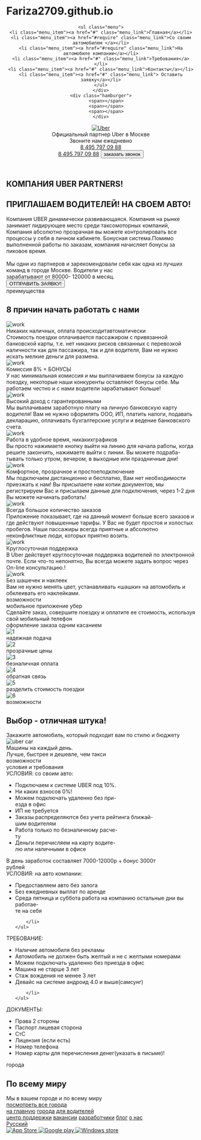 # Fariza2709.github.io
<!DOCTYPE html>
<html lang="ru">
<head>
<meta charset="UTF-8">
<meta http-equiv="X-UA-Compatible" content="IE=edge">
<meta name="viewport" content="width=device-width, initial-scale=1.0">
<title>Document</title>
<link rel="icon" href="../icons/favicon.ico" type="image/x-icon">
<link href="https://fonts.googleapis.com/css?family=Roboto:300,400,700&amp;subset=cyrillic-ext" rel="stylesheet">
<link rel="stylesheet" href="../css/bootstrap-reboot.min.css">
<link rel="stylesheet" href="../css/bootstrap-grid.min.css">
<link rel="stylesheet" href="https://use.fontawesome.com/releases/v5.8.2/css/all.css" integrity="sha384-oS3vJWv+0UjzBfQzYUhtDYW+Pj2yciDJxpsK1OYPAYjqT085Qq/1cq5FLXAZQ7Ay" crossorigin="anonymous">
<link rel="stylesheet" href="../css/style.min.css">
</head>
<header>
<nav>
<div class="container">

	<ul class="menu">
	<li class="menu_item"><a href="#" class="menu_link">Главная</a></li>
	<li class="menu_item"><a href="#require" class="menu_link">Со своим автомобилем </a></li>
	<li class="menu_item"><a href="#require" class="menu_link">На автомобиле компании</a></li>
	<li class="menu_item"><a href="#" class="menu_link">Требования</a></li>
	<li class="menu_item"><a href="#" class="menu_link">Контакты</a></li>
	<li class="menu_item"><a href="#" class="menu_link"> Оставить заявку</a></li>
	</ul>
	</div>
	<div class="hamburger">
		<span></span>
		<span></span>
		<span></span>
	</div>
</nav>
<div class="subheader">
<div class="container">
	<div class="row">
	<div class="col-6 col-md-4 offset-md-1">
<a href="#" class="subheader_logo"><img src="../logo/Uber.png" alt="Uber"></a>
<div class="subheader_text">Официальный партнер Uber в Москве</div>
	</div>
<div class="xs-hidden col-md-3 offset-md-1 col-xl-2 offset-md-2">
<div class="subheader_call">Звоните нам ежедневно</div>
<a href="tel:84957970988" class="subheader_phone">8 495 797 09 88</a>
</div>
<div class="col-6 col-md-3">
	<a href="tel:84957970988" class="xs-visible subheader_phone">8 495 797 09 88</a>
	<button class="subheader_btn">заказать звонок</button>
</div>
</div>
</div>

</header>
<section class="promo">
<div class="container">
<div class="row">
<div class="col-md-12 offset-md-0 col-lg-10 offset-lg-1">
<h1 class="promo_header">КОМПАНИЯ UBER PARTNERS!</h1>
<h2 class="promo_subheader">ПРИГЛАШАЕМ ВОДИТЕЛЕЙ! НА СВОЕМ АВТО!</h2>
<div class="promo_descr">Компания UBER  динамически развивающаяся. Компания на рынке занимает лидирующее место среди
таксомоторных компаний, Компания абсолютно прозрачная вы можете контролировать все процессы у себя в 
личном кабинете. Бонуcная система.Помимо выполненной работы по заказам, компания начисляет бонусы за
пиковое время. <br><br>
Мы одни из партнеров и зарекомендовали себя как одна из лучших команд в городе Москве.  Водители у нас <br>
зарабатывают от 80000- 120000 в месяц.
</div>
<button class="promo_btn">ОТПРАВИТЬ ЗАЯВКУ!</button>
</div>
</div>
</div>
</section>
<body>
<section class="work">
<div class="container">
<div class="label">преимущества</div>
<h2 class="title">8 причин начать работать с нами</h2>
<div class="row">
	<div class="col-md-6">
		<div class="work_block">
		<div class="work_round">
		<img src="../icons/Rectangle1.png" alt="work"></div>
		<div class="work_descr">
		<div class="work_subtitle">Никаких наличных, оплата происходитавтоматически</div>
		<div class="work_text">Стоимость поездки оплачивается пассажиром с привязанной банковской карты, т.е. нет никаких рисков связанных с перевозкой наличности как для пассажира, так и для водителя, Вам не нужно искать мелкие деньги для размена.
		</div>
		</div>
		</div>
		</div>
	<div class="col-md-6">
		<div class="work_block">
		<div class="work_round">
		<img src="../icons/Rectangle5.png" alt="work">
		</div>
		<div class="work_descr">
		<div class="work_subtitle">Комиссия 8% + БОНУСЫ</div>
		<div class="work_text"> У нас минимальная комиссия и мы выплачиваем бонусы за каждую поездку, некоторые наши конкуренты оставляют бонусы себе. Мы работаем честно и с нами водители зарабатывают больше!
		</div>
		</div>
		</div>
		</div>
		<div class="col-md-6">
			<div class="work_block">
			<div class="work_round">
			<img src="../icons/Rectangle2.png" alt="work">
			</div>
			<div class="work_descr">
			<div class="work_subtitle">Высокий доход с гарантированными</div>
			<div class="work_text">Мы выплачиваем заработную плату на личную банковскую карту водителя! Вам не нужно оформлять ООО, ИП, платить налоги, подавать декларацию, оплачивать бухгалтерские услуги и ведение банковского счета.
			</div>
			</div>
			</div>
			</div> 
	<div class="col-md-6">
		<div class="work_block">
		<div class="work_round">
		<img src="../icons/Rectangle6 .png" alt="work">
		</div>
		<div class="work_descr">
		<div class="work_subtitle">Работа в удобное время, никакихграфиков</div>
		<div class="work_text">Вы просто нажимаете кнопку выйти на линию для начала работы, когда решите закончить, нажимаете выйти с линии. Вы можете подраба-
			тывать только утром, вечером, в выходные или праздничные дни! 
		</div>
		</div>
		</div>
		</div>	
		<div class="col-md-6">
			<div class="work_block">
			<div class="work_round">
			<img src="../icons/Rectangle3.png" alt="work"></div>
			<div class="work_descr">
				<div class="work_subtitle">Комфортное, прозрачное и простоеподключение</div>
				<div class="work_text">Мы подключаем дистанционно и бесплатно, Вам нет необходимости приезжать к нам! Вы присылаете нам копии документов, мы регистрируем Вас и присылаем данные для подключения, через 1-2 дня Вы можете начинать работать!
				</div>
			</div>
			</div>
			</div>		
	<div class="col-md-6">
		<div class="work_block">
		<div class="work_round">
		<img src="../icons/Rectangle7.png" alt="work">
		</div>
		<div class="work_descr">
		<div class="work_subtitle">Всегда большое количество заказов</div>
		<div class="work_text">Приложение показывает, где на данный момент больше всего заказов и где действуют повышенные тарифы. У Вас не будет простоя и холостых пробегов. Наши пассажиры всегда приятные и абсолютно неконфликтные люди, которых приятно возить.
		</div>
		</div>
		</div>
		</div>
		<div class="col-md-6">
			<div class="work_block">
			<div class="work_round">
			<img src="../icons/Rectangle4.png" alt="work">
			</div>
			<div class="work_descr">
			<div class="work_subtitle">Круглосуточная поддержка</div>
			<div class="work_text">В Uber действует круглосуточная поддержка водителей по электронной почте. Если что-то непонятно, Вы всегда можете задать вопрос через On-line консультацию.!
			</div>
			</div>
			</div>
			</div>
	<div class="col-md-6">
		<div class="work_block">
		<div class="work_round">
		<img src="../icons/Rectangle8.png" alt="work">
		</div>
		<div class="work_descr">
		<div class="work_subtitle">Без шашечек и наклеек</div>
		<div class="work_text">Вам не нужно менять цвет, устанавливать «шашки» на автомобиль и обклеивать его наклейками.
		</div>
		</div>
		</div>  
		</div> 
	</div> 
</section>

<section class="mobile">
<div class="container">
<div class="label">возможности</div>
<div class="title">мобильное приложение убер</div>
<div class="subtitle">Сделайте заказ, совершите поездку и оплатите ее стоимость, используя свой мобильный телефон</div>
<div class="row">
<div class="col-md-4">
<div class="mobile_item mobile_item_1 ">
<div class="mobile_item_subtitle">
	оформление заказа одним касанием
</div>
<div class="mobile_item_plus"><img src="../logo/plus.png" alt="1"></div>
</div>
</div>
<div class="col-md-4">
<div class="mobile_item mobile_item_2">
<div class="mobile_item_subtitle">надежная подача</div>
<div class="mobile_item_plus"><img src="../logo/plus.png" alt="2"></div>
</div>
</div>
<div class="col-md-4">
<div class="mobile_item mobile_item_3">
<div class="mobile_item_subtitle">прозрачные цены</div>
<div class="mobile_item_plus"><img src="../logo/plus.png" alt="3"></div>
</div>
</div>
<div class="col-md-4">
<div class="mobile_item mobile_item_4">
<div class="mobile_item_subtitle">безналичная оплата</div>
<div class="mobile_item_plus"><img src="../logo/plus.png" alt="4"></div>
</div>
</div>
<div class="col-md-4">
<div class="mobile_item mobile_item_5">
<div class="mobile_item_subtitle">обратная связь</div>
<div class="mobile_item_plus"><img src="../logo/plus.png" alt="5"></div>
</div>
</div>
<div class="col-md-4">
<div class="mobile_item mobile_item_6">
<div class="mobile_item_subtitle">разделить стоимость поездки</div>
<div class="mobile_item_plus"><img src="../logo/plus.png" alt="6"></div>
</div>
</div>
</div>
</div>
</section>

<section class="choice">
<div class="container">
<div class="black">
<div class="label_white">возможности</div>
<h2 class="title_white">Выбор - отличная штука!</h2>
<div class="subtitle_white">Закажите автомобиль, который подходит вам по стилю и бюджету</div>
<img src="../img/car1.png" alt="uber car" class="choice_img">
<div class="choice_descr">
Машины на каждый день.<br>
Лучше, быстрее и дешевле, чем такси
</div>
</div>
</div>
</section>

<section class="require"id="require">
<div class="container">
<div class="label">возможности</div>
<div class="title">условия и требования</div>
<div class="row">
	<div class="col-md-6">
<div class="require_block">
<div class="require_title">УСЛОВИЯ: со своим авто:</div>
<ul class="require_list">
	<li>Подключаем к системе UBER  под 10%.</li>
	<li>Ни каких взносов  0%!</li>
	<li>Можем подключать удаленно без при- <br> езда в офис</li>
	<li>ИП не требуется</li>
	<li>Заказы распределяются без учета рейтинга ближай-  <br> шим водителям</li>
	<li>Работа только по безналичному расче- <br> ту</li>
	<li>Деньги перечисляем на карту водите- <br> лю или наличными в офисе</li>
</ul>
<div class="require_descr">В день заработок составляет 7000-12000р + бонус 3000т<br> рублей
</div>
</div>
</div>
<div class="col-md-6">
<div class="require_block">
	<div class="require_title">УСЛОВИЯ: на авто компании:</div>
	<ul class="require_list">
		<li>Предоставляем авто без залога</li>
		<li>Без ежедневных выплат по аренде</li>
		<li>Среда пятница и суббота работа на компанию остальные дни вы работае- <br> те на себя

		</li>
	</ul>
</div>
</div>

<div class="col-md-6">
<div class="require_block require_block_nmb warning">
	<div class="require_title">ТРЕБОВАНИЕ:</div>
	<ul class="require_list">
		<li>Наличие автомобиля без рекламы</li>
		<li>Автомобиль не должен быть желтый и не с желтыми номерами</li>
		<li>Можем подключать удаленно без приезда в офис</li>
		<li>Машина не старше 3 лет</li>
		<li>Стаж вождения не менее 3 лет</li>
		<li>Девайс на системе андроид 4.0 и выше(самсунг)

		</li>
	</ul>
</div>
</div>
<div class="col-md-6">
<div class="require_block require_block_nmb warning">
<div class="require_title">ДОКУМЕНТЫ:</div>
<ul class="require_list">
<li>Права 2 стороны</li>
<li>Паспорт лицевая сторона</li>
<li>СтС</li>
<li>Лицензия (если есть)</li>
<li>Номер телефона</li>
<li>Номер карты для перечисления денег(указать в письме)!
</li>
</ul>
</div>
</div>
</div>
</div>
</section>

<section class="world">
<div class="container">
	<div class="label label_white label_min">города</div>
	<h2 class="title title_white">По всему миру</h2>
	<div class="subtitle subtitle_white">Мы в вашем городе и по всему миру</div>
	<a href="#" class="world_link">посмотреть все города</a>
</div> 
</section>

<footer>
	<div class="footer_divider"></div>
	<div class="footer_wrapper">
<div>
<div class="footer_social">
<a href="#" class="footer_social_item">
	<i class="fab fa-facebook-f"></i></a>
<a href="#" class="footer_social_item">
	<i class="fab fa-twitter"></i></a>
<a href="#" class="footer_social_item">
	<i class="fab fa-linkedin"></i></a>
<a href="#" class="footer_social_item">
	<i class="fab fa-instagram"></i></a>
</div>

</div>
</div>
	<div class="footer_links">
		<div class="footer_links_main">
			<a href="#">на главную</a>
			<a href="#">города</a>
			<a href="#">для водителей</a>
		</div>
		<div class="footer_links_sub">
			<a href="#">центр поддержки</a>
			<a href="#">вакансии</a>
			<a href="#">разработчики</a>
			<a href="#">блог</a>
			<a href="#">о нас</a>
		</div>
		<a href="#" class="footer_links_lang">Русский</a>
	</div>
</div>
<div>
	<div class="footer_mobile">
		<a href="#">
			<img src="../logo/App_Store.png" alt="App Store">
		</a>
		<a href="#">
			<img src="../logo/google-play.png" alt="Google play">
		</a>
		<a href="#">
			<img src="../logo/windows.png" alt="Windows store">
		</a>
	</div>
</div>
</div>
</footer>

<script src="../js/script.js"></script>
</body>
</html>


